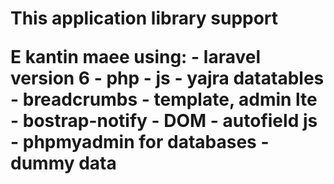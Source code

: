 
<h1> This application library support
<p>
   E kantin maee using: 
     - laravel version 6 
     - php 
     - js
     - yajra datatables
     - breadcrumbs
     - template, admin lte
     - bostrap-notify
     - DOM
     - autofield js
     - phpmyadmin for databases
     - dummy data 
</p>
